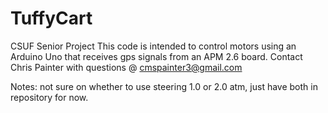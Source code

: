 # TuffyCart
CSUF Senior Project
This code is intended to control motors using an Arduino Uno that receives gps signals from an APM 2.6 board.
Contact Chris Painter with questions @ cmspainter3@gmail.com

Notes: not sure on whether to use steering 1.0 or 2.0 atm, just have both in repository for now.